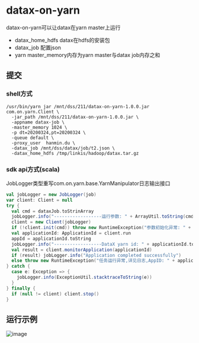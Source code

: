# datax-on-yarn

datax-on-yarn可以让datax在yarn master上运行

* datax_home_hdfs datax在hdfs的安装包
* datax_job 配置json
* yarn master_memory内存为yarn master与datax job内存之和

## 提交

### shell方式

```shell
/usr/bin/yarn jar /mnt/dss/211/datax-on-yarn-1.0.0.jar com.on.yarn.Client \
  -jar_path /mnt/dss/211/datax-on-yarn-1.0.0.jar \
  -appname datax-job \
  -master_memory 1024 \
  -p dt=20200324,pt=20200324 \
  -queue default \
  -proxy_user  hanmin.du \
  -datax_job /mnt/dss/datax/job/t2.json \
  -datax_home_hdfs /tmp/linkis/hadoop/datax.tar.gz
```

### sdk api方式(scala)

JobLogger类型重写com.on.yarn.base.YarnManipulator日志输出接口

```scala
val jobLogger = new JobLogger(job)
var client: Client = null
try {
  val cmd = dataxJob.toStrinArray
  jobLogger.info("------------------运行参数: " + ArrayUtil.toString(cmd))
  client = new Client(jobLogger)
  if (!client.init(cmd)) throw new RuntimeException("参数初始化异常: " + dataxJob)
  val applicationId: ApplicationId = client.run
  appId = applicationId.toString
  jobLogger.info("------------------DataX yarn id: " + applicationId.toString)
  val result = client.monitorApplication(applicationId)
  if (result) jobLogger.info("Application completed successfully")
  else throw new RuntimeException("任务运行异常,详见日志,AppID: " + applicationId)
} catch {
  case e: Exception => {
    jobLogger.info(ExceptionUtil.stacktraceToString(e))
  }
} finally {
  if (null != client) client.stop()
}

```

## 运行示例

![image](https://user-images.githubusercontent.com/28647031/181469603-e864c064-2b4c-4e0c-92d2-9cb9435435aa.png)
